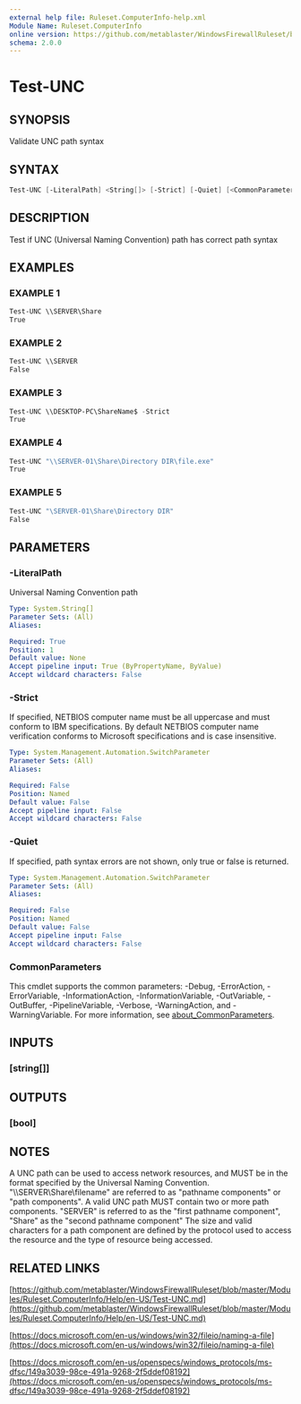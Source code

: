 ```yaml
---
external help file: Ruleset.ComputerInfo-help.xml
Module Name: Ruleset.ComputerInfo
online version: https://github.com/metablaster/WindowsFirewallRuleset/blob/master/Modules/Ruleset.ComputerInfo/Help/en-US/Test-UNC.md
schema: 2.0.0
---
```


# Test-UNC

## SYNOPSIS

Validate UNC path syntax

## SYNTAX

```powershell
Test-UNC [-LiteralPath] <String[]> [-Strict] [-Quiet] [<CommonParameters>]
```

## DESCRIPTION

Test if UNC (Universal Naming Convention) path has correct path syntax

## EXAMPLES

### EXAMPLE 1

```powershell
Test-UNC \\SERVER\Share
True
```

### EXAMPLE 2

```powershell
Test-UNC \\SERVER
False
```

### EXAMPLE 3

```powershell
Test-UNC \\DESKTOP-PC\ShareName$ -Strict
True
```

### EXAMPLE 4

```powershell
Test-UNC "\\SERVER-01\Share\Directory DIR\file.exe"
True
```

### EXAMPLE 5

```powershell
Test-UNC "\SERVER-01\Share\Directory DIR"
False
```

## PARAMETERS

### -LiteralPath

Universal Naming Convention path

```yaml
Type: System.String[]
Parameter Sets: (All)
Aliases:

Required: True
Position: 1
Default value: None
Accept pipeline input: True (ByPropertyName, ByValue)
Accept wildcard characters: False
```

### -Strict

If specified, NETBIOS computer name must be all uppercase and must conform to IBM specifications.
By default NETBIOS computer name verification conforms to Microsoft specifications and is case insensitive.

```yaml
Type: System.Management.Automation.SwitchParameter
Parameter Sets: (All)
Aliases:

Required: False
Position: Named
Default value: False
Accept pipeline input: False
Accept wildcard characters: False
```

### -Quiet

If specified, path syntax errors are not shown, only true or false is returned.

```yaml
Type: System.Management.Automation.SwitchParameter
Parameter Sets: (All)
Aliases:

Required: False
Position: Named
Default value: False
Accept pipeline input: False
Accept wildcard characters: False
```

### CommonParameters

This cmdlet supports the common parameters: -Debug, -ErrorAction, -ErrorVariable, -InformationAction, -InformationVariable, -OutVariable, -OutBuffer, -PipelineVariable, -Verbose, -WarningAction, and -WarningVariable. For more information, see [about_CommonParameters](http://go.microsoft.com/fwlink/?LinkID=113216).

## INPUTS

### [string[]]

## OUTPUTS

### [bool]

## NOTES

A UNC path can be used to access network resources, and MUST be in the format specified by the
Universal Naming Convention.
"\\\\SERVER\Share\filename" are referred to as "pathname components" or "path components".
A valid UNC path MUST contain two or more path components.
"SERVER" is referred to as the "first pathname component", "Share" as the "second pathname component"
The size and valid characters for a path component are defined by the protocol used to access the
resource and the type of resource being accessed.

## RELATED LINKS

[https://github.com/metablaster/WindowsFirewallRuleset/blob/master/Modules/Ruleset.ComputerInfo/Help/en-US/Test-UNC.md](https://github.com/metablaster/WindowsFirewallRuleset/blob/master/Modules/Ruleset.ComputerInfo/Help/en-US/Test-UNC.md)

[https://docs.microsoft.com/en-us/windows/win32/fileio/naming-a-file](https://docs.microsoft.com/en-us/windows/win32/fileio/naming-a-file)

[https://docs.microsoft.com/en-us/openspecs/windows_protocols/ms-dfsc/149a3039-98ce-491a-9268-2f5ddef08192](https://docs.microsoft.com/en-us/openspecs/windows_protocols/ms-dfsc/149a3039-98ce-491a-9268-2f5ddef08192)
